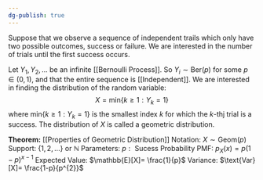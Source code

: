 ```yaml
---
dg-publish: true
---
```

Suppose that we observe a sequence of independent trails which only have two possible outcomes, success or failure. We are interested in the number of trials until the first success occurs. 

Let $Y_{1},Y_{2}, ...$ be an infinite [[Bernoulli Process]]. So $Y_{i}\sim \text{Ber}(p)$ for some $p\in(0,1)$, and that the entire sequence is [[Independent]]. We are interested in finding the distribution of the random variable:
$$X=\text{min}\{k\ge1:Y_{k}=1\}$$
where $\text{min}\{k\ge1:Y_{k}=1\}$ is the smallest index $k$ for which the $k$-thj trial is a success. The distribution of $X$ is called a geometric distribution.

**Theorem:** [[Properties of Geometric Distribution]]
Notation:  $X\sim \text{Geom}(p)$
Support:  $\{1, 2,...\}$ or $\mathbb{N}$
Parameters:  $p:\text{ Sucess Probability}$
PMF:  $p_{X}(x)= p(1-p)^{x-1}$
Expected Value: $\mathbb{E}[X]= \frac{1}{p}$
Variance: $\text{Var}[X]= \frac{1-p}{p^{2}}$
